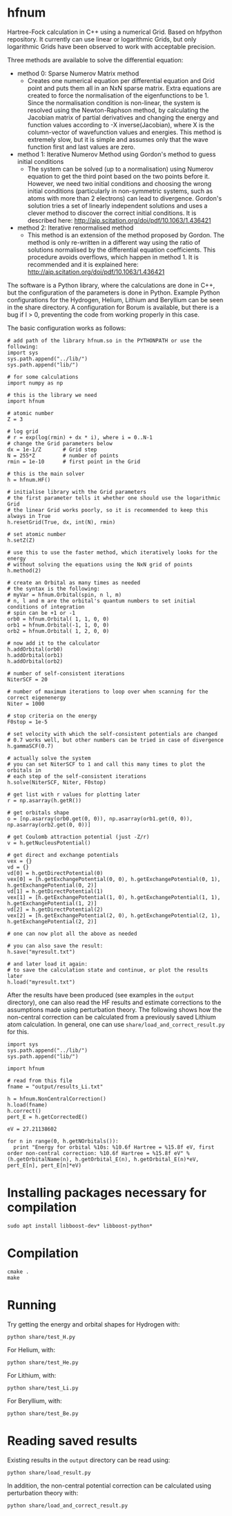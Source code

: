 # hfnum

Hartree-Fock calculation in C++ using a numerical Grid. Based on hfpython repository.
It currently can use linear or logarithmic Grids, but only logarithmic Grids have been observed to work with acceptable precision.

Three methods are available to solve the differential equation:
  * method 0: Sparse Numerov Matrix method
    * Creates one numerical equation per differential equation and Grid point and puts them all in an NxN sparse matrix. Extra equations are created to force the normalisation of the eigenfunctions to be 1. Since the normalisation condition is non-linear, the system is resolved using the Newton-Raphson method, by calculating the Jacobian matrix of partial derivatives and changing the energy and function values according to -X inverse(Jacobian), where X is the column-vector of wavefunction values and energies. This method is extremely slow, but it is simple and assumes only that the wave function first and last values are zero.
  * method 1: Iterative Numerov Method using Gordon's method to guess initial conditions
    * The system can be solved (up to a normalisation) using Numerov equation to get the third point based on the two points before it. However, we need two initial conditions and choosing the wrong initial conditions (particularly in non-symmetric systems, such as atoms with more than 2 electrons) can lead to divergence. Gordon's solution tries a set of linearly independent solutions and uses a clever method to discover the correct initial conditions. It is described here: http://aip.scitation.org/doi/pdf/10.1063/1.436421
  * method 2: Iterative renormalised method
    * This method is an extension of the method proposed by Gordon. The method is only re-written in a different way using the ratio of solutions normalised by the differential equation coefficients. This procedure avoids overflows, which happen in method 1. It is recommended and it is explained here: http://aip.scitation.org/doi/pdf/10.1063/1.436421

The software is a Python library, where the calculations are done in C++, but the configuration of the parameters is done in Python.
Example Python configurations for the Hydrogen, Helium, Lithium and Beryllium can be seen in the share directory.
A configuration for Borum is available, but there is a bug if l > 0, preventing the code from working properly in this case.

The basic configuration works as follows:

```
# add path of the library hfnum.so in the PYTHONPATH or use the following:
import sys
sys.path.append("../lib/")
sys.path.append("lib/")

# for some calculations
import numpy as np

# this is the library we need
import hfnum

# atomic number
Z = 3

# log grid
# r = exp(log(rmin) + dx * i), where i = 0..N-1
# change the Grid parameters below
dx = 1e-1/Z       # Grid step
N = 255*Z         # number of points
rmin = 1e-10      # first point in the Grid

# this is the main solver
h = hfnum.HF()

# initialise library with the Grid parameters
# the first parameter tells it whether one should use the logarithmic Grid
# the linear Grid works poorly, so it is recommended to keep this always in True
h.resetGrid(True, dx, int(N), rmin)

# set atomic number
h.setZ(Z)

# use this to use the faster method, which iteratively looks for the energy
# without solving the equations using the NxN grid of points
h.method(2)

# create an Orbital as many times as needed
# the syntax is the following:
# myVar = hfnum.Orbital(spin, n l, m)
# n, l and m are the orbital's quantum numbers to set initial conditions of integration
# spin can be +1 or -1
orb0 = hfnum.Orbital( 1, 1, 0, 0)
orb1 = hfnum.Orbital(-1, 1, 0, 0)
orb2 = hfnum.Orbital( 1, 2, 0, 0)

# now add it to the calculator
h.addOrbital(orb0)
h.addOrbital(orb1)
h.addOrbital(orb2)

# number of self-consistent iterations
NiterSCF = 20

# number of maximum iterations to loop over when scanning for the correct eigenenergy
Niter = 1000

# stop criteria on the energy
F0stop = 1e-5

# set velocity with which the self-consistent potentials are changed
# 0.7 works well, but other numbers can be tried in case of divergence
h.gammaSCF(0.7)

# actually solve the system
# you can set NiterSCF to 1 and call this many times to plot the orbitals in
# each step of the self-consistent iterations
h.solve(NiterSCF, Niter, F0stop)

# get list with r values for plotting later
r = np.asarray(h.getR())

# get orbitals shape
o = [np.asarray(orb0.get(0, 0)), np.asarray(orb1.get(0, 0)), np.asarray(orb2.get(0, 0))]

# get Coulomb attraction potential (just -Z/r)
v = h.getNucleusPotential()

# get direct and exchange potentials
vex = {}
vd = {}
vd[0] = h.getDirectPotential(0)
vex[0] = [h.getExchangePotential(0, 0), h.getExchangePotential(0, 1), h.getExchangePotential(0, 2)]
vd[1] = h.getDirectPotential(1)
vex[1] = [h.getExchangePotential(1, 0), h.getExchangePotential(1, 1), h.getExchangePotential(1, 2)]
vd[2] = h.getDirectPotential(2)
vex[2] = [h.getExchangePotential(2, 0), h.getExchangePotential(2, 1), h.getExchangePotential(2, 2)]

# one can now plot all the above as needed

# you can also save the result:
h.save("myresult.txt")

# and later load it again:
# to save the calculation state and continue, or plot the results later
h.load("myresult.txt")

```

After the results have been produced (see examples in the `output` directory), one can also read the HF results and
estimate corrections to the assumptions made using perturbation theory. The following shows how the non-central correction
can be calculated from a previously saved Lithium atom calculation. In general, one can use `share/load_and_correct_result.py` for this.

```
import sys
sys.path.append("../lib/")
sys.path.append("lib/")

import hfnum

# read from this file
fname = "output/results_Li.txt"
 
h = hfnum.NonCentralCorrection()
h.load(fname)
h.correct()
pert_E = h.getCorrectedE()

eV = 27.21138602

for n in range(0, h.getNOrbitals()):
  print "Energy for orbital %10s: %10.6f Hartree = %15.8f eV, first order non-central correction: %10.6f Hartree = %15.8f eV" % (h.getOrbitalName(n), h.getOrbital_E(n), h.getOrbital_E(n)*eV, pert_E[n], pert_E[n]*eV)

```

# Installing packages necessary for compilation

```
sudo apt install libboost-dev* libboost-python*
```

# Compilation

```
cmake .
make
```

# Running

Try getting the energy and orbital shapes for Hydrogen with:

```
python share/test_H.py
```

For Helium, with:


```
python share/test_He.py
```

For Lithium, with:

```
python share/test_Li.py
```

For Beryllium, with:

```
python share/test_Be.py
```

# Reading saved results

Existing results in the `output` directory can be read using:

```
python share/load_result.py
```

In addition, the non-central potential correction can be calculated using perturbation theory with:

```
python share/load_and_correct_result.py
```

